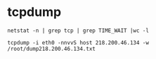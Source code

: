 # tcpdump

```
netstat -n | grep tcp | grep TIME_WAIT |wc -l

```


```
tcpdump -i eth0 -nnvvS host 218.200.46.134 -w /root/dump218.200.46.134.txt
```